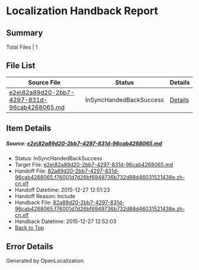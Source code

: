 # <a name='report-top'></a> Localization Handback Report

## Summary
 Total Files | 1

## File List
 Source File | Status | Details 
 ----------- | ------ | ------- 
 [e2e\82a89d20-2bb7-4297-831d-96cab4268065.md](https://github.com/OpenLocalizationTest/oltest/blob/472a68c68960c12fd70cf72e57f927bfa70b0f53/e2e/82a89d20-2bb7-4297-831d-96cab4268065.md) | InSyncHandedBackSuccess | [Details](#7fc743a45781b42712c130051e05b822a8769c4d1)

## Item Details
##### <a name='7fc743a45781b42712c130051e05b822a8769c4d1'></a> Source: [e2e\82a89d20-2bb7-4297-831d-96cab4268065.md](https://github.com/OpenLocalizationTest/oltest/blob/472a68c68960c12fd70cf72e57f927bfa70b0f53/e2e/82a89d20-2bb7-4297-831d-96cab4268065.md)
* Status: InSyncHandedBackSuccess
* Target File: [e2e\82a89d20-2bb7-4297-831d-96cab4268065.md](https://github.com/OpenLocalizationTestOrg/oltest.zh-cn/blob/e7ff977c6689bbbc871c325bfe128d5c3b3212b0/e2e/82a89d20-2bb7-4297-831d-96cab4268065.md)
* Handoff File: [82a89d20-2bb7-4297-831d-96cab4268065.f76001d7d26bf6949736b732d88d46031521438e.zh-cn.xlf](https://github.com/OpenLocalizationTestOrg/olhandoff/blob/061f22e7580e52f84f5cb2d81a416806c234651d/ol-handoff/OpenLocalizationTestOrg/oltest.zh-cn/qimu/82a89d20-2bb7-4297-831d-96cab4268065.f76001d7d26bf6949736b732d88d46031521438e.zh-cn.xlf)
* Handoff Datetime: 2015-12-27 12:51:23
* Handoff Reason: Include
* Handback File: [82a89d20-2bb7-4297-831d-96cab4268065.f76001d7d26bf6949736b732d88d46031521438e.zh-cn.xlf](https://github.com/OpenLocalizationTestOrg/olhandback/blob/896ff6591d05e2c6be65c93f52991becbe915a2e/ol-handback/OpenLocalizationTestOrg/oltest.zh-cn/qimu/82a89d20-2bb7-4297-831d-96cab4268065.f76001d7d26bf6949736b732d88d46031521438e.zh-cn.xlf)
* Handback Datetime: 2015-12-27 12:52:03
* [Back to Top](#report-top)


## Error Details

Generated by OpenLocalization.
